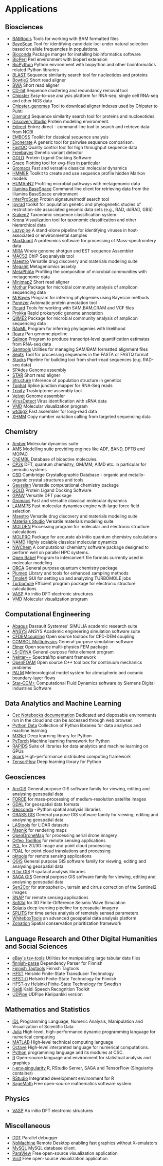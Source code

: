 # Applications

## Biosciences

* [BAMtools](bamtools.md) Tools for working with BAM formatted files
* [BayeScan](bayescan.md) Tool for identifying candidate loci under natural selection based on allele frequencies in populations.
* [Bioconda](bioconda.md) Package manger for installing bioinformatics software
* [BioPerl](bioperl.md) Perl environment with bioperl extension
* [BioPython](biopython.md) Python environment with biopython and other bioinformatics related Python libraries
* [BLAST](blast.md) Sequence similarity search tool for nucleotides and proteins
* [Bowtie2](bowtie2.md) Short read aligner 
* [BWA](bwa.md) Short read aligner
* [CD-hit](cd-hit.md) Sequence clustering and redundancy removal tool
* [Chipster](https://chipster.csc.fi/) Easy-to-use analysis platform for RNA-seq, single cell RNA-seq and other NGS data
* [Chipster_genomes](chipster_genomes.md) Tool to download aligner indexes used by Chipster to Puhti
* [Diamond](diamond.md ) Sequence similarity search tool for proteins and nucloeotides
* [Discovery Studio](discovery-studio.md) Protein modeling environment.
* [Edirect](edirect.md) Entrez direct - command line tool to search and retrieve data from NCBI
* [EMBOSS](emboss.md) Toolkit for classical sequence analysis
* [Exonerate](exonerate.md) A generic tool for pairwise sequence comparison.
* [FastQC](fastqc.md) Quality control tool for high throughput sequence data
* [Freebayes](freebayes.md) Genetic variant detector
* [GOLD](gold.md) Protein Ligand Docking Software
* [Grace](grace.md) Plotting tool for xvg-files in particular
* [Gromacs](gromacs.md) Fast and versatile classical molecular dynamics
* [HMMER](hmmer.md) Toolkit to create and use sequence profile hidden Markov models
* [HUMAnN2](humann.md) Profiling microbial pathways with metagenomic data
* [Illumina BaseSpace](bs.md) Command line client for retrieving data from the Illumina BaseSpace environment
* [InterProScan](interpro.md) Protein signature/motif search tool
* [Ipyrad](ipyrad.md) toolkit for population genetic and phylogenetic studies of restriction-site associated genomic data sets (e.g., RAD, ddRAD, GBS)
* [Kraken2](kraken.md) Taxonomic sequence classification system
* [Krona](krona.md) Visualization tool for taxonomic classification and other hierarchical data
* [Lazypipe](lazypipe.md) A stand-alone pipeline for identifying viruses in host-associated or environmental samples
* [MaxQuant](../support/tutorials/MaxQuant-tutorial.md) A proteomics software for processing of Mass-spectromtery data
* [MIRA](mira.md) Whole genome shotgun and EST sequence Assembler
* [MACS2](macs2.md) ChIP-Seq analysis tool
* [Maestro](maestro.md) Versatile drug discovery and materials modeling suite
* [Megahit](megahit.md) Metagenomics assebly
* [MetaPhlAn](metaphlan.md) Profiling the composition of microbial communities with metagenomic data
* [Minimap2](minimap2.md) Short read aligner
* [Mothur](mothur.md) Package for microbial community analysis of amplicon sequencing data 
* [MrBayes](mrbayes.md) Program for inferring phylogenies using Bayesian methods
* [Pannzer](pannzer.md) Automatic protein annotation tool
* [Picard](picard.md) Tools for working with SAM,BAM,CRAM and VCF files
* [Prokka](prokka.md) Rapid prokaryotic genome annotation
* [QIIME2](qiime.md) Package for microbial community analysis of amplicon sequencing data
* [RAxML](raxml.md) Program for inferring phylogenies with likelihood
* [Roary](roary.md) Pan genome pipeline
* [Salmon](salmon.md) Program to produce transcript-level quantification estimates from RNA-seq data
* [Samtools](samtools.md) Utilities for managing SAM/BAM formatted alignment files
* [Seqtk](seqtk.md) Tool for processing sequences in the FASTA or FASTQ format
* [Stacks](stacks.md) Pipeline for building loci from short-read sequences (e.g. RAD-seq data)
* [SPAdes](spades.md) Genome assembly
* [STAR](star.md) Short read aligner
* [Structure](structure.md) Inference of population structure in genetics
* [Tophat](tophat.md) Splice junction mapper for RNA-Seq reads
* [Trinity](trinity.md) Traskriptome assembly tool
* [Velvet](velvet.md) Genome assembler
* [VirusDetect](virusdetect.md) Virus identification with sRNA data
* [VMD](vmd.md) Molecular visualization program 
* [wtdbg2](wtdbg2.md) Fast assembler for long-read data
* [XHMM](xhmm.md) Copy number variation calling from targeted sequencing data

## Chemistry

* [Amber](amber.md) Molecular dynamics suite
* [AMS](ams.md) Modelling suite providing engines like ADF, BAND, DFTB and MOPAC
* [ChEMBL](chembl.md) Database of bioactive molecules.
* [CP2k](cp2k.md) DFT, quantum chemistry, QM/MM, AIMD etc. in particular for periodic systems
* [CSD](csd.md) Cambridge Crystallographic Database - organic and metallo-organic crystal structures and tools
* [Gaussian](gaussian.md) Versatile computational chemistry package
* [GOLD](gold.md) Protein Ligand Docking Software
* [GPAW](gpaw.md) Versatile DFT package
* [Gromacs](gromacs.md) Fast and versatile classical molecular dynamics
* [LAMMPS](lammps.md) Fast molecular dynamics engine with large force field selection
* [Maestro](maestro.md) Versatile drug discovery and materials modeling suite
* [Materials Studio](materialsstudio.md) Versatile materials modeling suite
* [MOLDEN](molden.md) Processing program for molecular and electronic structure calculations
* [MOLPRO](molpro.md) Package for accurate ab initio quantum chemistry calculations
* [NAMD](namd.md) Highly scalable classical molecular dynamics
* [NWChem](nwchem.md) A computational chemistry software package designed to perform well on parallel HPC systems.
* [Open Babel](openbabel.md) Program to interconvert file formats currently used in molecular modeling
* [ORCA](orca.md) General purpose quantum chemistry package
* [Plumed](plumed.md) Library and tools for enhanced sampling methods
* [TmoleX](tmolex.md) GUI for setting up and analyzing TURBOMOLE jobs
* [Turbomole](turbomole.md) Efficient program package for electronic structure calculations
* [VASP](vasp.md) Ab initio DFT electronic structures
* [VMD](vmd.md) Molecular visualization program 

## Computational Engineering

* [Abaqus](abaqus.md) Dassault Systemes' SIMULIA academic research suite
* [ANSYS](ansys.md) ANSYS Academic engineering simulation software suite
* [CFDEMcoupling](cfdem.md) Open source toolbox for CFD-DEM coupling
* [COMSOL Multiphysics](comsol.md) General-purpose simulation software
* [Elmer](elmer.md) Open source multi-physics FEM package
* [LS-DYNA](lsdyna.md) General-purpose finite element program
* [Nektar++](nektar++.md) Spectral/hp element framework
* [OpenFOAM](openfoam.md) Open source C++ tool box for continuum mechanics problems
* [PALM](palm.md) Meteorological model system for atmospheric and oceanic boundary-layer flows
* [Star-CCM+](starccm+.md) Computational Fluid Dynamics software by Siemens Digital Industries Software

## Data Analytics and Machine Learning

* [Csc Notebooks documentation](notebooks/notebooks.md) Dedicated and disposable environments run in the cloud and can be accessed through web browser.
* [Python Data](python-data.md) Collection of Python libraries for data analytics and machine learning
* [MXNet](mxnet.md) Deep learning library for Python
* [PyTorch](pytorch.md) Machine learning framework for Python
* [RAPIDS](rapids.md) Suite of libraries for data analytics and machine learning on GPUs
* [Spark](spark.md) High-performance distributed computing framework 
* [TensorFlow](tensorflow.md) Deep learning library for Python

## Geosciences

* [ArcGIS](arcgis.md) General purpose GIS software family for viewing, editing and analysing geospatial data
* [FORCE](force.md) for mass-processing of medium-resolution satellite images
* [GDAL](gdal.md) for geospatial data formats
* [Geoconda](geoconda.md) - Python spatial analysis libraries
* [GRASS GIS](grass.md) General purpose GIS software family for viewing, editing and analysing geospatial data
* [LAStools](lastools.md) for LiDAR datasets
* [Mapnik](mapnik.md) for rendering maps
* [OpenDroneMap](opendronemap.md) for processing aerial drone imagery
* [Orfeo ToolBox](otb.md) for remote sensing applications
* [PCL](pcl.md) for 2D/3D image and point cloud processing
* [PDAL](pdal.md) for point cloud translations and processing
* [pktools](pktools.md) for remote sensing applications
* [QGIS](qgis.md) General purpose GIS software family for viewing, editing and analysing geospatial data
* [R for GIS](r-env-for-gis.md) R spataial analysis libraries
* [SAGA GIS](saga-gis.md) General purpose GIS software family for viewing, editing and analysing geospatial data
* [Sen2Cor](sen2cor.md) for atmospheric-, terrain and cirrus correction of the Sentinel2 images
* [SNAP](snap.md) for remote sensing applications
* [Sofi3d](sofi3D.md)  for 3D Finite-Difference Seismic Wave Simulation
* [Solaris](solaris.md) deep learning pipeline for geospatial imagery
* [SPLITS](splits.md) for time series analysis of remotely sensed parameters
* [WhiteboxTools](whiteboxtools.md) an advanced geospatial data analysis platform 
* [Zonation](zonation.md) Spatial conservation prioritization framework 

## Language Research and Other Digital Humanities and Social Sciences

* [eBay's tsv-tools](http://urn.fi/urn:nbn:fi:lb-202006081) Utilities for manipulating large tabular data files
* [finnish-parse](http://urn.fi/urn:nbn:fi:lb-2017030801) Dependency Parser for Finnish
* [Finnish Tagtools](http://urn.fi/urn:nbn:fi:lb-201908161) Finnish Tagtools
* [HFST](http://urn.fi/urn:nbn:fi:lb-20140730183) Helsinki Finite-State Transducer Technology
* [HFST-fi](http://urn.fi/urn:nbn:fi:lb-201509034) Helsinki Finite-State Technology for Finnish
* [HFST-sv](http://urn.fi/urn:nbn:fi:lb-201509035) Helsinki Finite-State Technology for Swedish
* [Kaldi](http://urn.fi/urn:nbn:fi:lb-2019121020) Kaldi Speech Recognition Toolkit
* [UDPipe](http://urn.fi/urn:nbn:fi:lb-201902131) UDPipe Kielipankki version

## Mathematics and Statistics

* [IDL](idl.md) Programming Language, Numeric Analysis, Manipulation and Visualization of Scientific Data
* [Julia](julia.md)  High-level, high-performance dynamic programming language for numerical computing
* [MATLAB](matlab.md) High-level technical computing language
* [Octave](octave.md) High-level interpreted language for numerical computations.
* [Python](python.md) programming language and its modules at CSC.
* [R](r-env.md) Open-source language and environment for statistical analysis and graphics
* [r-env-singularity](r-env-singularity.md) R, RStudio Server, SAGA and TensorFlow (Singularity container)
* [RStudio](rstudio.md) Integrated development environment for R
* [SageMath](sagemath.md) Free open-source mathematics software system

## Physics

* [VASP](vasp.md) Ab initio DFT electronic structures

## Miscellaneous

* [DDT](ddt.md) Parallel debugger 
* [NoMachine](nomachine.md) Remote Desktop enabling fast graphics without X-emulators
* [MySQL](../data/kaivos/overview.md) MySQL database client. 
* [ParaView](paraview.md) Free open-source visualization application
* [VisIt](visit.md) Free open-source visualization application
